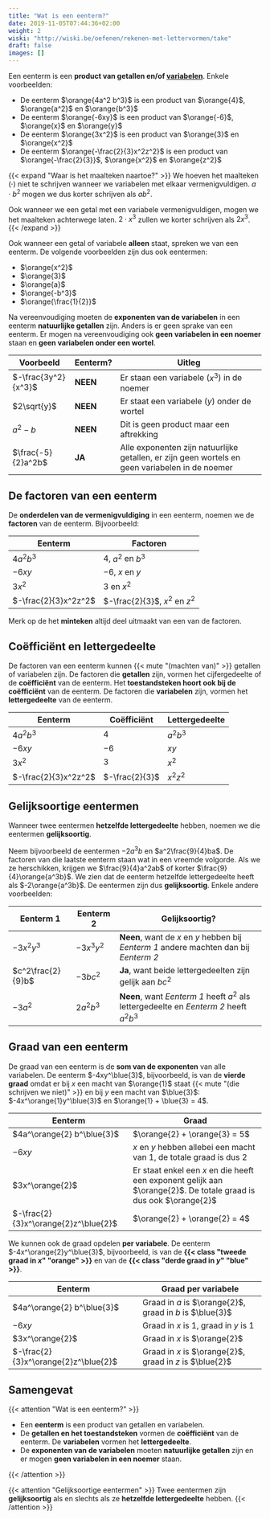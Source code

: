 ```yaml
---
title: "Wat is een eenterm?"
date: 2019-11-05T07:44:36+02:00
weight: 2
wiski: "http://wiski.be/oefenen/rekenen-met-lettervormen/take"
draft: false
images: []
---
```


Een eenterm is een **product van getallen en/of [variabelen](../variabelen)**.
Enkele voorbeelden:

* De eenterm $\orange{4a^2 b^3}$ is een product van $\orange{4}$,
  $\orange{a^2}$ en $\orange{b^3}$
* De eenterm $\orange{-6xy}$ is een product van $\orange{-6}$,
  $\orange{x}$ en $\orange{y}$
* De eenterm $\orange{3x^2}$ is een product van $\orange{3}$ en $\orange{x^2}$
* De eenterm $\orange{-\frac{2}{3}x^2z^2}$ is een product van
  $\orange{-\frac{2}{3}}$, $\orange{x^2}$ en $\orange{z^2}$

{{< expand "Waar is het maalteken naartoe?" >}}
We hoeven het maalteken ($\cdot$) niet te schrijven wanneer we variabelen met
elkaar vermenigvuldigen. $a\cdot b^2$ mogen we dus korter schrijven als $ab^2$.

Ook wanneer we een getal met een variabele vermenigvuldigen, mogen we het
maalteken achterwege laten. $2\cdot x^3$ zullen we korter schrijven als $2x^3$.
{{< /expand >}}

Ook wanneer een getal of variabele **alleen** staat, spreken we van een
eenterm. De volgende voorbeelden zijn dus ook eentermen:

* $\orange{x^2}$
* $\orange{3}$
* $\orange{a}$
* $\orange{-b^3}$
* $\orange{\frac{1}{2}}$

Na vereenvoudiging moeten de **exponenten van de variabelen** in een eenterm
**natuurlijke getallen** zijn. Anders is er geen sprake van een eenterm. Er
mogen na vereenvoudiging ook **geen variabelen in een noemer** staan en **geen
variabelen onder een wortel**.

|      Voorbeeld      |  Eenterm?  |                                              Uitleg                                             |
|     -----------     | ---------- |                                             --------                                            |
| $-\frac{3y^2}{x^3}$ |  **NEEN**  |                           Er staan een variabele ($x^3$) in de noemer                           |
|     $2\sqrt{y}$     |  **NEEN**  |                           Er staat een variabele ($y$) onder de wortel                          |
|      $a^2 - b$      |  **NEEN**  |                             Dit is geen product maar een aftrekking                             |
|  $\frac{-5}{2}a^2b$ |   **JA**   | Alle exponenten zijn natuurlijke getallen, er zijn geen wortels en geen variabelen in de noemer |

## De factoren van een eenterm

De **onderdelen van de vermenigvuldiging** in een eenterm, noemen we de
**factoren** van de eenterm. Bijvoorbeeld:

|        Eenterm       |            Factoren            |
|       ---------      |           ----------           |
|      $4a^2 b^3$      |       $4$, $a^2$ en $b^3$      |
|        $-6xy$        |        $-6$, $x$ en $y$        |
|        $3x^2$        |          $3$ en $x^2$          |
| $-\frac{2}{3}x^2z^2$ | $-\frac{2}{3}$, $x^2$ en $z^2$ |

Merk op de het **minteken** altijd deel uitmaakt van een van de factoren.

## Coëfficiënt en lettergedeelte

De factoren van een eenterm kunnen {{< mute "(machten van)" >}} getallen of
variabelen zijn.  De factoren die **getallen** zijn, vormen het cijfergedeelte
of de **coëfficiënt** van de eenterm. Het **toestandsteken hoort ook bij de
coëfficiënt** van de eenterm. De factoren die **variabelen** zijn, vormen het
**lettergedeelte** van de eenterm.

|           Eenterm          |            Coëfficiënt           |   Lettergedeelte   |
| -------------------------- | -------------------------------- | ------------------ |
|         $4a^2 b^3$         |                $4$               |      $a^2b^3$      |
|           $-6xy$           |               $-6$               |        $xy$        |
|           $3x^2$           |                $3$               |        $x^2$       |
|    $-\frac{2}{3}x^2z^2$    |          $-\frac{2}{3}$          |      $x^2z^2$      |

## Gelijksoortige eentermen

Wanneer twee eentermen **hetzelfde lettergedeelte** hebben, noemen we die
eentermen **gelijksoortig**.

Neem bijvoorbeeld de eentermen $-2a^3b$ en $a^2\frac{9}{4}ba$. De
factoren van die laatste eenterm staan wat in een vreemde volgorde. Als we ze
herschikken, krijgen we $\frac{9}{4}a^2ab$ of korter
$\frac{9}{4}\orange{a^3b}$. We zien dat de eenterm hetzelfde lettergedeelte
heeft als $-2\orange{a^3b}$. De eentermen zijn dus **gelijksoortig**. Enkele
andere voorbeelden:

|         Eenterm 1         |   Eenterm 2   |                                      Gelijksoortig?                                      |
| ------------------------- | ------------- | ---------------------------------------------------------------------------------------- |
|         $-3x^2y^3$        |   $-3x^3y^2$  |  **Neen**, want de $x$ en $y$ hebben bij *Eenterm 1* andere machten dan bij *Eenterm 2*  |
|     $c^2\frac{2}{9}b$     |    $-3bc^2$   |                 **Ja**, want beide lettergedeelten zijn gelijk aan $bc^2$                |
|          $-3a^2$          |   $2a^2b^3$   |  **Neen**, want *Eenterm 1* heeft $a^2$ als lettergedeelte en *Eenterm 2* heeft $a^2b^3$ |


## Graad van een eenterm

De graad van een eenterm is de **som van de exponenten** van alle variabelen.
De eenterm $-4xy^\blue{3}$, bijvoorbeeld, is van de **vierde graad** omdat er
bij $x$ een macht van $\orange{1}$ staat
{{< mute "(die schrijven we niet)" >}} en bij $y$ een macht van $\blue{3}$:
$-4x^\orange{1}y^\blue{3}$ en $\orange{1} + \blue{3} = 4$.

|                Eenterm               |                                                       Graad                                                       |
|               ---------              |                                                     ----------                                                    |
|      $4a^\orange{2} b^\blue{3}$      |                                           $\orange{2} + \orange{3} = 5$                                           |
|                $-6xy$                |                      $x$ en $y$ hebben allebei een macht van $1$, de totale graad is dus $2$                      |
|            $3x^\orange{2}$           | Er staat enkel een $x$ en die heeft een exponent gelijk aan $\orange{2}$. De totale graad is dus ook $\orange{2}$ |
| $-\frac{2}{3}x^\orange{2}z^\blue{2}$ |                                           $\orange{2} + \orange{2} = 4$                                           |


We kunnen ook de graad opdelen **per variabele**. De eenterm
$-4x^\orange{2}y^\blue{3}$, bijvoorbeeld, is van de
**{{< class "tweede graad in $x$" "orange" >}}** en van de
**{{< class "derde graad in $y$" "blue" >}}**.

|                Eenterm               |                    Graad per variabele                   |
|               ---------              |                        ----------                        |
|      $4a^\orange{2} b^\blue{3}$      | Graad in $a$ is $\orange{2}$, graad in $b$ is $\blue{3}$ |
|                $-6xy$                |         Graad in $x$ is $1$, graad in $y$ is $1$         |
|            $3x^\orange{2}$           |               Graad in $x$ is $\orange{2}$               |
| $-\frac{2}{3}x^\orange{2}z^\blue{2}$ | Graad in $x$ is $\orange{2}$, graad in $z$ is $\blue{2}$ |

## Samengevat

{{< attention "Wat is een eenterm?" >}}

* Een **eenterm** is een product van getallen en variabelen.
* De **getallen en het toestandsteken** vormen de **coëfficiënt** van de eenterm.
  De **variabelen** vormen het **lettergedeelte**.
* De **exponenten van de variabelen** moeten **natuurlijke getallen** zijn en er
  mogen **geen variabelen in een noemer** staan.

{{< /attention >}}

{{< attention "Gelijksoortige eentermen" >}}
Twee eentermen zijn **gelijksoortig** als en slechts als ze **hetzelfde
lettergedeelte** hebben.
{{< /attention >}}

